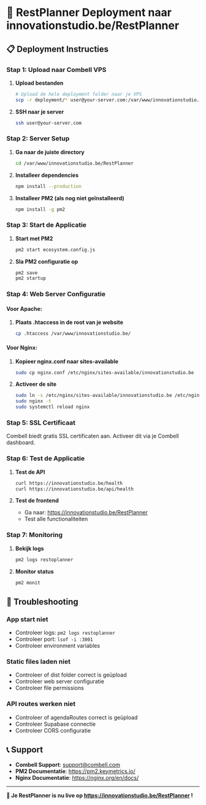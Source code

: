 # 🚀 RestPlanner Deployment naar innovationstudio.be/RestPlanner

## 📋 Deployment Instructies

### Stap 1: Upload naar Combell VPS

1. **Upload bestanden**

   ```bash
   # Upload de hele deployment folder naar je VPS
   scp -r deployment/* user@your-server.com:/var/www/innovationstudio.be/RestPlanner/
   ```

2. **SSH naar je server**
   ```bash
   ssh user@your-server.com
   ```

### Stap 2: Server Setup

1. **Ga naar de juiste directory**

   ```bash
   cd /var/www/innovationstudio.be/RestPlanner
   ```

2. **Installeer dependencies**

   ```bash
   npm install --production
   ```

3. **Installeer PM2 (als nog niet geïnstalleerd)**
   ```bash
   npm install -g pm2
   ```

### Stap 3: Start de Applicatie

1. **Start met PM2**

   ```bash
   pm2 start ecosystem.config.js
   ```

2. **Sla PM2 configuratie op**
   ```bash
   pm2 save
   pm2 startup
   ```

### Stap 4: Web Server Configuratie

#### Voor Apache:

1. **Plaats .htaccess in de root van je website**
   ```bash
   cp .htaccess /var/www/innovationstudio.be/
   ```

#### Voor Nginx:

1. **Kopieer nginx.conf naar sites-available**

   ```bash
   sudo cp nginx.conf /etc/nginx/sites-available/innovationstudio.be
   ```

2. **Activeer de site**
   ```bash
   sudo ln -s /etc/nginx/sites-available/innovationstudio.be /etc/nginx/sites-enabled/
   sudo nginx -t
   sudo systemctl reload nginx
   ```

### Stap 5: SSL Certificaat

Combell biedt gratis SSL certificaten aan. Activeer dit via je Combell dashboard.

### Stap 6: Test de Applicatie

1. **Test de API**

   ```bash
   curl https://innovationstudio.be/health
   curl https://innovationstudio.be/api/health
   ```

2. **Test de frontend**
   - Ga naar: https://innovationstudio.be/RestPlanner
   - Test alle functionaliteiten

### Stap 7: Monitoring

1. **Bekijk logs**

   ```bash
   pm2 logs restoplanner
   ```

2. **Monitor status**
   ```bash
   pm2 monit
   ```

## 🔧 Troubleshooting

### App start niet

- Controleer logs: `pm2 logs restoplanner`
- Controleer port: `lsof -i :3001`
- Controleer environment variables

### Static files laden niet

- Controleer of dist folder correct is geüpload
- Controleer web server configuratie
- Controleer file permissions

### API routes werken niet

- Controleer of agendaRoutes correct is geüpload
- Controleer Supabase connectie
- Controleer CORS configuratie

## 📞 Support

- **Combell Support**: support@combell.com
- **PM2 Documentatie**: https://pm2.keymetrics.io/
- **Nginx Documentatie**: https://nginx.org/en/docs/

---

**🎉 Je RestPlanner is nu live op https://innovationstudio.be/RestPlanner !**
